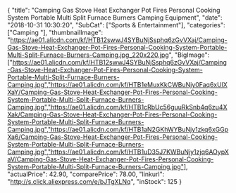{
	"title": "Camping Gas Stove Heat Exchanger Pot Fires Personal Cooking System Portable Multi Split Furnace Burners Camping Equipment",
	"date": "2018-10-31 10:30:20",
	"SubCat": ["Sports & Entertainment"],
	"categories": ["Camping "],
	"thumbnailImage": "https://ae01.alicdn.com/kf/HTB12swwJ4SYBuNjSsphq6zGvVXaj/Camping-Gas-Stove-Heat-Exchanger-Pot-Fires-Personal-Cooking-System-Portable-Multi-Split-Furnace-Burners-Camping.jpg_220x220.jpg",
	"BigImage": ["https://ae01.alicdn.com/kf/HTB12swwJ4SYBuNjSsphq6zGvVXaj/Camping-Gas-Stove-Heat-Exchanger-Pot-Fires-Personal-Cooking-System-Portable-Multi-Split-Furnace-Burners-Camping.jpg","https://ae01.alicdn.com/kf/HTB1eMuxKkCWBuNjy0Faq6xUlXXaY/Camping-Gas-Stove-Heat-Exchanger-Pot-Fires-Personal-Cooking-System-Portable-Multi-Split-Furnace-Burners-Camping.jpg","https://ae01.alicdn.com/kf/HTB1cRbUc56guuRkSnb4q6zu4XXak/Camping-Gas-Stove-Heat-Exchanger-Pot-Fires-Personal-Cooking-System-Portable-Multi-Split-Furnace-Burners-Camping.jpg","https://ae01.alicdn.com/kf/HTB1aN2GKhWYBuNjy1zkq6xGGpXa6/Camping-Gas-Stove-Heat-Exchanger-Pot-Fires-Personal-Cooking-System-Portable-Multi-Split-Furnace-Burners-Camping.jpg","https://ae01.alicdn.com/kf/HTB1uD35J7KWBuNjy1zjq6AOypXaV/Camping-Gas-Stove-Heat-Exchanger-Pot-Fires-Personal-Cooking-System-Portable-Multi-Split-Furnace-Burners-Camping.jpg"],
	"actualPrice": 42.90,
	"comparePrice": 78.00,
	"linkurl": "http://s.click.aliexpress.com/e/bJTgXLNq",
	"inStock": 125
}
